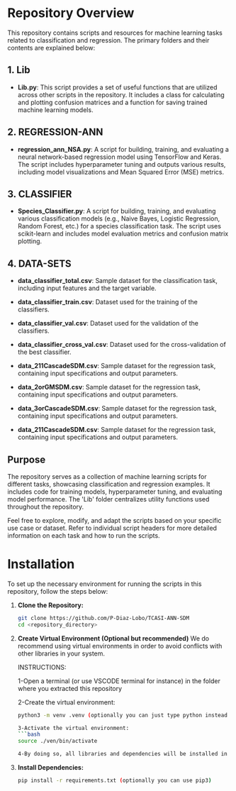 # Repository Overview

This repository contains scripts and resources for machine learning tasks related to classification and regression. The primary folders and their contents are explained below:

## 1. Lib
   - **Lib.py**: This script provides a set of useful functions that are utilized across other scripts in the repository. It includes a class for calculating and plotting confusion matrices and a function for saving trained machine learning models.

## 2. REGRESSION-ANN
   - **regression_ann_NSA.py**: A script for building, training, and evaluating a neural network-based regression model using TensorFlow and Keras. The script includes hyperparameter tuning and outputs various results, including model visualizations and Mean Squared Error (MSE) metrics.

## 3. CLASSIFIER
   - **Species_Classifier.py**: A script for building, training, and evaluating various classification models (e.g., Naive Bayes, Logistic Regression, Random Forest, etc.) for a species classification task. The script uses scikit-learn and includes model evaluation metrics and confusion matrix plotting.

## 4. DATA-SETS
   - **data_classifier_total.csv**: Sample dataset for the classification task, including input features and the target variable.

   - **data_classifier_train.csv**: Dataset used for the training of the classifiers.

   - **data_classifier_val.csv**: Dataset used for the validation of the classifiers.

   - **data_classifier_cross_val.csv**: Dataset used for the cross-validation of the best classifier.

   - **data_211CascadeSDM.csv**: Sample dataset for the regression task, containing input specifications and output parameters.

   - **data_2orGMSDM.csv**: Sample dataset for the regression task, containing input specifications and output parameters.

   - **data_3orCascadeSDM.csv**: Sample dataset for the regression task, containing input specifications and output parameters.

   - **data_211CascadeSDM.csv**: Sample dataset for the regression task, containing input specifications and output parameters.

## Purpose
The repository serves as a collection of machine learning scripts for different tasks, showcasing classification and regression examples. It includes code for training models, hyperparameter tuning, and evaluating model performance. The 'Lib' folder centralizes utility functions used throughout the repository.

Feel free to explore, modify, and adapt the scripts based on your specific use case or dataset. Refer to individual script headers for more detailed information on each task and how to run the scripts.

# Installation

To set up the necessary environment for running the scripts in this repository, follow the steps below:

1. **Clone the Repository:**
   ```bash
   git clone https://github.com/P-Diaz-Lobo/TCASI-ANN-SDM
   cd <repository_directory>

2. **Create Virtual Environment (Optional but recommended)**
   We do recommend using virtual environments in order to avoid conflicts with other libraries in your system. 

   INSTRUCTIONS:
   
   1-Open a terminal (or use VSCODE terminal for instance) in the folder where you extracted this repository
   
   2-Create the virtual environment:
   ```bash
   python3 -m venv .venv (optionally you can just type python instead of python3)
   
   3-Activate the virtual environment:
   ```bash
   source ./ven/bin/activate
   
   4-By doing so, all libraries and dependencies will be installed in the .venv folder. Simply remove this folder to recover disk space taken by this project's libraries.
   
   
4. **Install Dependencies:**
    ```bash
    pip install -r requirements.txt (optionally you can use pip3)

